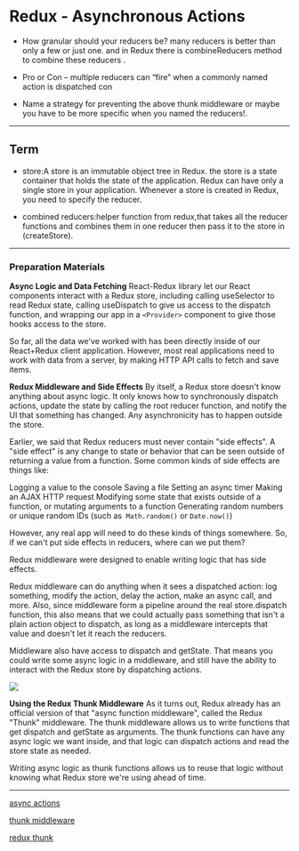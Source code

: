 # Redux - Asynchronous Actions

- How granular should your reducers be?
many reducers is better than only a few or just one. 
and in Redux there is combineReducers method to combine these reducers .

- Pro or Con – multiple reducers can “fire” when a commonly named action is dispatched
con

- Name a strategy for preventing the above
thunk middleware or maybe you have to be more specific when you named the reducers!.

***

## Term
- store:A store is an immutable object tree in Redux.
 the store is a state container that holds the state of the application.
  Redux can have only a single store in your application. Whenever a store is created in Redux, you need to specify the reducer.

- combined reducers:helper function from redux,that takes all the reducer functions and combines them in one reducer then pass it to the store in (createStore).

***

### Preparation Materials
**Async Logic and Data Fetching**
 React-Redux library  let our React components interact with a Redux store, including calling useSelector to read Redux state, calling useDispatch to give us access to the dispatch function, and wrapping our app in a `<Provider>` component to give those hooks access to the store.

So far, all the data we've worked with has been directly inside of our React+Redux client application. However, most real applications need to work with data from a server, by making HTTP API calls to fetch and save items.

**Redux Middleware and Side Effects**
By itself, a Redux store doesn't know anything about async logic. It only knows how to synchronously dispatch actions, update the state by calling the root reducer function, and notify the UI that something has changed. Any asynchronicity has to happen outside the store.

Earlier, we said that Redux reducers must never contain "side effects". A "side effect" is any change to state or behavior that can be seen outside of returning a value from a function. Some common kinds of side effects are things like:

Logging a value to the console
Saving a file
Setting an async timer
Making an AJAX HTTP request
Modifying some state that exists outside of a function, or mutating arguments to a function
Generating random numbers or unique random IDs (such as` Math.random()` or `Date.now()`)

However, any real app will need to do these kinds of things somewhere. So, if we can't put side effects in reducers, where can we put them?

Redux middleware were designed to enable writing logic that has side effects.

 Redux middleware can do anything when it sees a dispatched action: log something, modify the action, delay the action, make an async call, and more. Also, since middleware form a pipeline around the real store.dispatch function, this also means that we could actually pass something that isn't a plain action object to dispatch, as long as a middleware intercepts that value and doesn't let it reach the reducers.

Middleware also have access to dispatch and getState. That means you could write some async logic in a middleware, and still have the ability to interact with the Redux store by dispatching actions.

![](https://redux.js.org/assets/images/ReduxAsyncDataFlowDiagram-d97ff38a0f4da0f327163170ccc13e80.gif)

**Using the Redux Thunk Middleware**
As it turns out, Redux already has an official version of that "async function middleware", called the Redux "Thunk" middleware. The thunk middleware allows us to write functions that get dispatch and getState as arguments. The thunk functions can have any async logic we want inside, and that logic can dispatch actions and read the store state as needed.

Writing async logic as thunk functions allows us to reuse that logic without knowing what Redux store we're using ahead of time.



***
[async actions](https://redux.js.org/advanced/asyncactions)

[thunk middleware](https://github.com/reduxjs/redux-thunk)

[redux thunk](https://alligator.io/redux/redux-thunk/)
